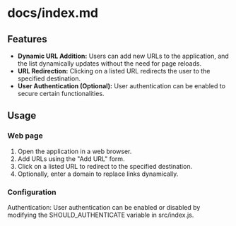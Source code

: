 # docs/index.md

## Features

- **Dynamic URL Addition:** Users can add new URLs to the application, and the list dynamically updates without the need for page reloads.
- **URL Redirection:** Clicking on a listed URL redirects the user to the specified destination.
- **User Authentication (Optional):** User authentication can be enabled to secure certain functionalities.

## Usage

### Web page

1. Open the application in a web browser.
2. Add URLs using the "Add URL" form.
3. Click on a listed URL to redirect to the specified destination.
4. Optionally, enter a domain to replace links dynamically.
<!-- 
### Browser script (Made to be used with ViolentMonkey)

When you click the "Copy Stream Link" button (vide image 1) the script will make the 
request for API store the URL and displaying on the homepage (default http://localhost:8080).
> Image 1: Copy stream link from https://web.stremio.com
> ![Alt text](docs/image.png)

> Image 2: URL stored via API
>![Alt text](docs/image2.png)
 -->
### Configuration
Authentication: User authentication can be enabled or disabled by modifying the SHOULD_AUTHENTICATE variable in src/index.js.
